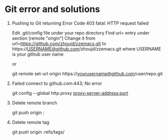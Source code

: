 Git error and solutions
=======================

1. Pushing to Git returning Error Code 403 fatal: HTTP request failed

   Edit .git/config file under your repo directory
   Find url= entry under section [remote "origin"]
   Change it from url=https://github.com/zhoujd/zzemacs.git to https://USERNAME@github.com/zhoujd/zzemacs.git
   where USERNAME is your github user name

   or
   
   git remote set-url origin https://yourusername@github.com/user/repo.git

   
2. Failed connect to github.com:443; No error

   git config --global http.proxy <proxy-server-address:port>

3. Delete remote branch

   git push origin :<branch-name>

4. Delete remote tag

   git push origin :refs/tags/<tag-name>
